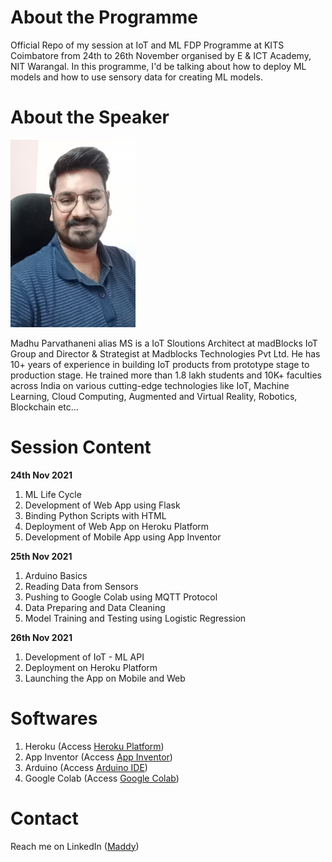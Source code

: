 # About the Programme

Official Repo of my session at IoT and ML FDP Programme at KITS Coimbatore from 24th to 26th November organised by E & ICT Academy, NIT Warangal. In this programme, I'd be talking about how to deploy ML models and how to use sensory data for creating ML models. 

# About the Speaker

<img src="https://raw.githubusercontent.com/madblocksgit/ETAI-2021---VSSUT-11th-aug-iot-session/main/maddy.jpg" height="300" width="200" />

Madhu Parvathaneni alias MS is a IoT Sloutions Architect at madBlocks IoT Group and Director & Strategist at Madblocks Technologies Pvt Ltd. He has 10+ years of experience in building IoT products from prototype stage to production stage. He trained more than 1.8 lakh students and 10K+ faculties across India on various cutting-edge technologies like IoT, Machine Learning, Cloud Computing, Augmented and Virtual Reality, Robotics, Blockchain etc...

# Session Content

<b>24th Nov 2021 </b>

1. ML Life Cycle
2. Development of Web App using Flask
3. Binding Python Scripts with HTML
4. Deployment of Web App on Heroku Platform
5. Development of Mobile App using App Inventor

<b>25th Nov 2021 </b>

1. Arduino Basics
2. Reading Data from Sensors
3. Pushing to Google Colab using MQTT Protocol
4. Data Preparing and Data Cleaning
5. Model Training and Testing using Logistic Regression

<b>26th Nov 2021 </b>

1. Development of IoT - ML API
2. Deployment on Heroku Platform
3. Launching the App on Mobile and Web

# Softwares

1. Heroku (Access <a href="https://heroku.com">Heroku Platform</a>)
2. App Inventor (Access <a href="http://ai2.appinventor.mit.edu/">App Inventor</a>)
3. Arduino (Access <a href="https://create.arduino.cc">Arduino IDE</a>)
4. Google Colab (Access <a href="https://colab.research.google.com">Google Colab</a>)

# Contact
Reach me on LinkedIn (<a href="https://www.linkedin.com/in/madhupiot/">Maddy</a>)
